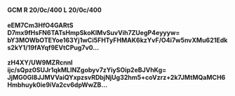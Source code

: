 #### GCM R 20/0c/400 L 20/0c/400
**eEM7Cm3HfO4GARtS**<br/>**D7mx9fHsFN6TATsHmpSkoKlMvSuvVih7ZUegP4eyyyw=**<br/>**bY3MOWbOTEYoe163Yj1wCi5FHTyFHMAK6kzYvF/O4i7w5nvXMu621Edks2kY1/19fAYqf9EVtCPug7v0...**<br/><br/>
**zH4XY/UW9MZRcnnI**<br/>**ijc/sQpz0SUJr1qkMLINZgobyv7zYiySOip2eBJVhKg=**<br/>**JjMG0Gl8JJMVVaiQYxpzsvRDbjNjUg32hm5+coVzrz+2k7JMtMQaMCH6Hmbhuyk0ie9iVa2cv6dpWwZB...**